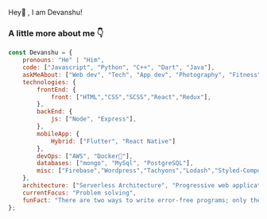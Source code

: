 Hey👋 , I am Devanshu!
### A little more about me 👇
```javascript
const Devanshu = {
    pronouns: "He" | "Him",
    code: ["Javascript", "Python", "C++", "Dart", "Java"],
    askMeAbout: ["Web dev", "Tech", "App dev", "Photography", "Fitness"],
    technologies: {
        frontEnd: {
            front: ["HTML","CSS","SCSS","React","Redux"],
        },
        backEnd: {
            js: ["Node", "Express"],
        },
        mobileApp: {
            Hybrid: ["Flutter", "React Native"]
        },
        devOps: ["AWS", "Docker🐳"],
        databases: ["mongo", "MySql", "PostgreSQL"],
        misc: ["Firebase","Wordpress","Tachyons","Lodash","Styled-Component"]
    },
    architecture: ["Serverless Architecture", "Progressive web applications", "Single page applications"],
    currentFocus: "Problem solving",
    funFact: "There are two ways to write error-free programs; only the third one works"
};
```
<!-- [![GitHub Streak](http://github-readme-streak-stats.herokuapp.com?user=devanshuruhela&theme=react&hide_border=true)](https://git.io/streak-stats) -->
